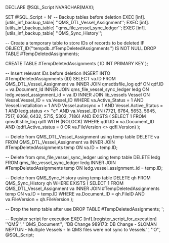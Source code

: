 DECLARE @SQL_Script NVARCHAR(MAX);

SET @SQL_Script = N'
-- Backup tables before deletion
EXEC [inf].[utils_inf_backup_table] ''QMS_DTL_Vessel_Assignment'';
EXEC [inf].[utils_inf_backup_table] ''qms_file_vessel_sync_ledger'';
EXEC [inf].[utils_inf_backup_table] ''QMS_Sync_History'';

-- Create a temporary table to store IDs of records to be deleted
IF OBJECT_ID(''tempdb..#TempDeletedAssignments'') IS NOT NULL
    DROP TABLE #TempDeletedAssignments;

CREATE TABLE #TempDeletedAssignments (
    ID INT PRIMARY KEY
);

-- Insert relevant IDs before deletion
INSERT INTO #TempDeletedAssignments (ID)
SELECT va.ID
FROM QMS_DTL_Vessel_Assignment va
INNER JOIN qmsdtlsfile_log qdf ON qdf.ID = va.Document_Id
INNER JOIN qms_file_vessel_sync_ledger ledg ON ledg.vessel_assignment_id = va.ID
INNER JOIN lib_vessels Vessel ON Vessel.Vessel_ID = va.Vessel_ID
WHERE va.Active_Status = 1
  AND Vessel.installation = 1
  AND Vessel.autosync = 1
  AND Vessel.Active_Status = 1
  AND ledg.status <> ''c''
  AND va.Vessel_ID IN (7721, 6764, 5653, 5645, 7517, 6068, 6432, 5715, 5302, 7186)
  AND EXISTS (
      SELECT 1
      FROM qmsdtlsfile_log qdfl WITH (NOLOCK)
      WHERE qdfl.ID = va.Document_ID
        AND (qdfl.Active_status = 0 OR va.FileVersion <> qdfl.Version)
  );

-- Delete from QMS_DTL_Vessel_Assignment using temp table
DELETE va
FROM QMS_DTL_Vessel_Assignment va
INNER JOIN #TempDeletedAssignments temp ON va.ID = temp.ID;

-- Delete from qms_file_vessel_sync_ledger using temp table
DELETE ledg
FROM qms_file_vessel_sync_ledger ledg
INNER JOIN #TempDeletedAssignments temp ON ledg.vessel_assignment_id = temp.ID;

-- Delete from QMS_Sync_History using temp table
DELETE qh
FROM QMS_Sync_History qh
WHERE EXISTS (
    SELECT 1 FROM QMS_DTL_Vessel_Assignment va
    INNER JOIN #TempDeletedAssignments temp ON va.ID = temp.ID
    WHERE va.Document_ID = qh.FileID AND va.FileVersion = qh.FileVersion
);

-- Drop the temp table after use
DROP TABLE #TempDeletedAssignments;
';

-- Register script for execution
EXEC [inf].[register_script_for_execution] 
    ''QMS'', 
    ''QMS_Document'', 
    ''DB Change 989173: DB Change - SLOMAN NEPTUN - Multiple Vessels - In QMS files were not sync to Vessels.'', 
    ''O'', 
    @SQL_Script;